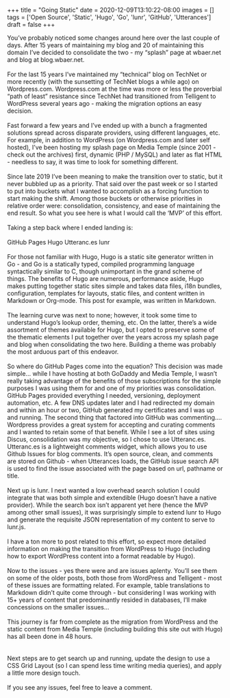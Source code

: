 +++ 
title = "Going Static" 
date = 2020-12-09T13:10:22-08:00 
images = [] 
tags = ['Open Source', 'Static', 'Hugo', 'Go', 'lunr', 'GitHub', 'Utterances'] 
draft = false
+++

You’ve probably noticed some changes around here over the last couple of days.  After 15 years of maintaining my blog and 20 of maintaining this domain I’ve decided to consolidate the two - my “splash” page at wbaer.net and blog at blog.wbaer.net.
\
\
For the last 15 years I’ve maintained my “technical” blog on TechNet or more recently (with the sunsetting of TechNet blogs a while ago) on Wordpress.com.  Wordpress.com at the time was more or less the proverbial “path of least” resistance since TechNet had transitioned from Telligent to WordPress several years ago - making the migration options an easy decision.
\
\
Fast forward a few years and I’ve ended up with a bunch a fragmented solutions spread across disparate providers, using different languages, etc.  For example, in addition to WordPress (on Wordpress.com and later self hosted), I’ve been hosting my splash page on Media Temple (since 2001 - check out the archives) first, dynamic (PHP / MySQL) and later as flat HTML - needless to say, it was time to look for something different.
\
\
Since late 2019 I’ve been meaning to make the transition over to static, but it never bubbled up as a priority.  That said over the past week or so I started to put into buckets what I wanted to accomplish as a forcing function to start making the shift.  Among those buckets or otherwise priorities in relative order were:  consolidation, consistency, and ease of maintaining the end result.  So what you see here is what I would call the ‘MVP’ of this effort.
\
\
Taking a step back where I ended landing is:
\
\
GitHub Pages
Hugo
Utteranc.es
lunr
\
\
For those not familiar with Hugo, Hugo is a static site generator written in Go - and Go is a statically typed, compiled programming language syntactically similar to C, though unimportant in the grand scheme of things.  The benefits of Hugo are numerous, performance aside, Hugo makes putting together static sites simple and takes data files, i18n bundles, configuration, templates for layouts, static files, and content written in Markdown or Org-mode.  This post for example, was written in Markdown.
\
\
The learning curve was next to none; however, it took some time to understand Hugo’s lookup order, theming, etc.  On the latter, there’s a wide assortment of themes available for Hugo, but I opted to preserve some of the thematic elements I put together over the years across my splash page and blog when consolidating the two here.  Building a theme was probably the most arduous part of this endeavor.
\
\
So where do GitHub Pages come into the equation?  This decision was made simple… while I have hosting at both GoDaddy and Media Temple, I wasn’t really taking advantage of the benefits of those subscriptions for the simple purposes I was using them for and one of my priorities was consolidation.  GitHub Pages provided everything I needed, versioning, deployment automation, etc.  A few DNS updates later and I had redirected my domain and within an hour or two, GitHub generated my certificates and I was up and running.  The second thing that factored into GitHub was commenting…. Wordpress provides a great system for accepting and curating comments and I wanted to retain some of that benefit.  While I see a lot of sites using Discus, consolidation was my objective, so I chose to use Utteranc.es.  Utteranc.es is a lightweight comments widget, which allows you to use Github Issues for blog comments. It’s open source, clean, and comments are stored on Github - when Utterances loads, the GitHub issue search API is used to find the issue associated with the page based on url, pathname or title.
\
\
Next up is lunr.  I next wanted a low overhead search solution I could integrate that was both simple and extendible (Hugo doesn’t have a native provider).  While the search box isn’t apparent yet here (hence the MVP among other small issues), it was surprisingly simple to extend lunr to Hugo and generate the requisite JSON representation of my content to serve to lunr.js.
\
\
I have a ton more to post related to this effort, so expect more detailed information on making the transition from WordPress to Hugo (including how to export WordPress content into a format readable by Hugo).
\
\
Now to the issues - yes there were and are issues aplenty.  You’ll see them on some of the older posts, both those from WordPress and Telligent - most of these issues are formatting related.  For example, table translations to Markdown didn’t quite come through - but considering I was working with 15+ years of content that predominantly resided in databases, I’ll make concessions on the smaller issues…
\
\
This journey is far from complete as the migration from WordPress and the static content from Media Temple (including building this site out with Hugo) has all been done in 48 hours.  
\
\
Next steps are to get search up and running, update the design to use a CSS Grid Layout (so I can spend less time writing media queries), and apply a little more design touch.
\
\
If you see any issues, feel free to leave a comment.